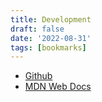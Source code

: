 ```yaml
---
title: Development
draft: false
date: '2022-08-31'
tags: [bookmarks]
---
```


- [Github](https://github.com/)
- [MDN Web Docs](https://developer.mozilla.org/ko/)
